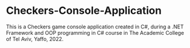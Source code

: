 # Checkers-Console-Application
 This is a Checkers game console application created in C#, during a .NET Framework and OOP programming in C# course in The Academic College of Tel Aviv, Yaffo, 2022.

